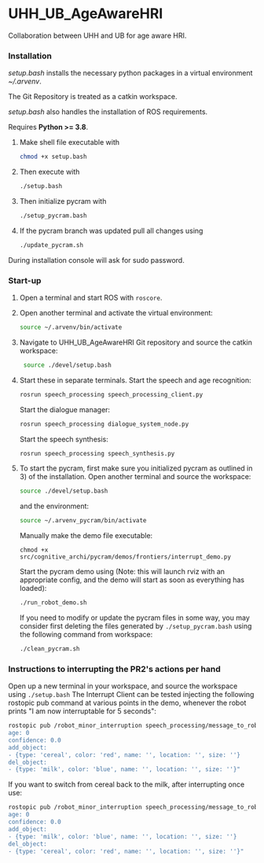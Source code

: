 # UHH_UB_AgeAwareHRI
Collaboration between UHH and UB for age aware HRI.

### Installation
*setup.bash* installs the necessary python packages in a virtual environment *~/.arvenv*.

The Git Repository is treated as a catkin workspace. 

*setup.bash* also handles the installation of ROS requirements.

Requires **Python >= 3.8**.

1) Make shell file executable with
    ```bash
   chmod +x setup.bash
    ```
3) Then execute with
    ```bash
   ./setup.bash
    ```
5) Then initialize pycram with
    ```bash
   ./setup_pycram.bash
    ```
6) If the pycram branch was updated pull all changes using
   ```bash
   ./update_pycram.sh
    ```

During installation console will ask for sudo password.


### Start-up
1) Open a terminal and start ROS with ```roscore```.
2) Open another terminal and activate the virtual environment:
   ```bash
   source ~/.arvenv/bin/activate
   ```
3) Navigate to UHH_UB_AgeAwareHRI Git repository and source the catkin workspace:
   ```bash
    source ./devel/setup.bash
   ```
4) Start these in separate terminals. 
   Start the speech and age recognition:
    ```bash
   rosrun speech_processing speech_processing_client.py
   ```
   Start the dialogue manager:
    ```bash
   rosrun speech_processing dialogue_system_node.py
   ```
   Start the speech synthesis:
    ```bash
   rosrun speech_processing speech_synthesis.py
   ```
 
5) To start the pycram, first make sure you initialized pycram as outlined in 3) of the installation. Open another terminal and source the workspace:
   ```bash
   source ./devel/setup.bash
   ```
   and the environment:
   ```bash
   source ~/.arvenv_pycram/bin/activate
   ```
   Manually make the demo file executable:
   ```
   chmod +x src/cognitive_archi/pycram/demos/frontiers/interrupt_demo.py
   ```
   Start the pycram demo using (Note: this will launch rviz with an appropriate config, and the demo will start as soon as everything has loaded):
   ```bash
   ./run_robot_demo.sh 
   ```
   If you need to modify or update the pycram files in some way, you may consider first deleting the files generated by ```./setup_pycram.bash``` using the following command from workspace:
   ```bash
   ./clean_pycram.sh 
   ```
   
### Instructions to interrupting the PR2's actions per hand
Open up a new terminal in your workspace, and source the workspace using ```./setup.bash```
The Interrupt Client can be tested injecting the following rostopic pub command at various points in the demo, whenever the robot prints "I am now interruptable for 5 seconds":
   ```bash
   rostopic pub /robot_minor_interruption speech_processing/message_to_robot "command: ''
   age: 0
   confidence: 0.0
   add_object:
   - {type: 'cereal', color: 'red', name: '', location: '', size: ''}
   del_object:
   - {type: 'milk', color: 'blue', name: '', location: '', size: ''}" 
   ``` 
   
If you want to switch from cereal back to the milk, after interrupting once use:
   ```bash
   rostopic pub /robot_minor_interruption speech_processing/message_to_robot "command: ''
   age: 0
   confidence: 0.0
   add_object:
   - {type: 'milk', color: 'blue', name: '', location: '', size: ''}
   del_object:
   - {type: 'cereal', color: 'red', name: '', location: '', size: ''}"
   ```
 
  
   
   
   
   
